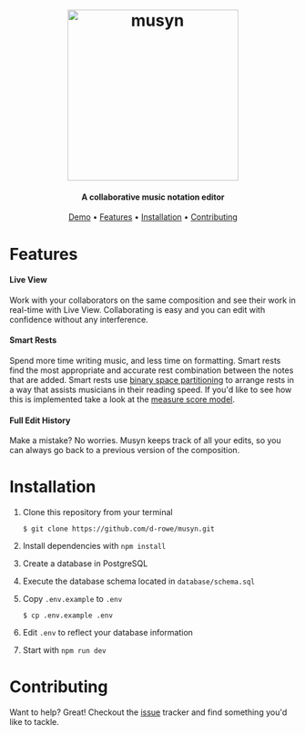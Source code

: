 <h1 align="center">
  <img src="https://i.imgur.com/4RZYKjf.png" alt="musyn" width="300">
</h1>
<h4 align="center">A collaborative music notation editor</h4>

<p align="center">
  <a href="http://musyn.danielrowetech.com">Demo</a> •
  <a href="#features">Features</a> •
  <a href="#installation">Installation</a> •
  <a href="#contributing">Contributing</a>
</p>

# Features
 
#### Live View

Work with your collaborators on the same composition and see their work in real-time with Live View. Collaborating is easy and you can edit with confidence without any interference.

#### Smart Rests

Spend more time writing music, and less time on formatting. Smart rests find the most appropriate and accurate rest combination between the notes that are added. Smart rests use [binary space partitioning](https://en.wikipedia.org/wiki/Binary_space_partitioning) to arrange rests in a way that assists musicians in their reading speed. If you'd like to see how this is implemented take a look at the [measure score model](https://github.com/d-rowe/musyn/blob/9fb11ce45a8bfccb8aca6e4cd91801c2265c4357/client/src/editor/score/components/measure/models/score.js).

#### Full Edit History

Make a mistake? No worries. Musyn keeps track of all your edits, so you can always go back to a previous version of the composition.

# Installation

1. Clone this repository from your terminal

   `$ git clone https://github.com/d-rowe/musyn.git`

2. Install dependencies with `npm install`

3. Create a database in PostgreSQL

4. Execute the database schema located in `database/schema.sql`

5. Copy `.env.example` to `.env`

   `$ cp .env.example .env`

6. Edit `.env` to reflect your database information

7. Start with `npm run dev`

# Contributing

Want to help? Great! Checkout the [issue](https://github.com/d-rowe/musyn/issues) tracker and find something you'd like to tackle.
